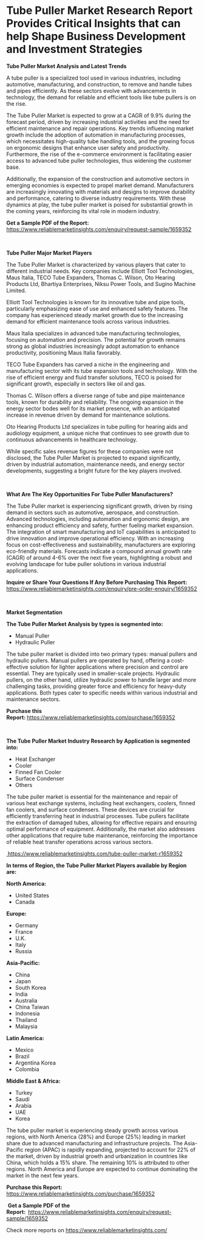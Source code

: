<p><h1>Tube Puller Market Research Report Provides Critical Insights that can help Shape Business Development and Investment Strategies</h1></p><p><strong>Tube Puller Market Analysis and Latest Trends</strong></p>
<p><p>A tube puller is a specialized tool used in various industries, including automotive, manufacturing, and construction, to remove and handle tubes and pipes efficiently. As these sectors evolve with advancements in technology, the demand for reliable and efficient tools like tube pullers is on the rise.</p><p>The Tube Puller Market is expected to grow at a CAGR of 9.9% during the forecast period, driven by increasing industrial activities and the need for efficient maintenance and repair operations. Key trends influencing market growth include the adoption of automation in manufacturing processes, which necessitates high-quality tube handling tools, and the growing focus on ergonomic designs that enhance user safety and productivity. Furthermore, the rise of the e-commerce environment is facilitating easier access to advanced tube puller technologies, thus widening the customer base.</p><p>Additionally, the expansion of the construction and automotive sectors in emerging economies is expected to propel market demand. Manufacturers are increasingly innovating with materials and designs to improve durability and performance, catering to diverse industry requirements. With these dynamics at play, the tube puller market is poised for substantial growth in the coming years, reinforcing its vital role in modern industry.</p></p>
<p><strong>Get a Sample PDF of the Report:&nbsp;</strong> <a href="https://www.reliablemarketinsights.com/enquiry/request-sample/1659352?utm_campaign=3284&utm_medium=2&utm_source=Github&utm_content=ia&utm_term=08042025&utm_id=tube-puller">https://www.reliablemarketinsights.com/enquiry/request-sample/1659352</a></p>
<p>&nbsp;</p>
<p><strong>Tube Puller Major Market Players</strong></p>
<p><p>The Tube Puller Market is characterized by various players that cater to different industrial needs. Key companies include Elliott Tool Technologies, Maus Italia, TECO Tube Expanders, Thomas C. Wilson, Oto Hearing Products Ltd, Bhartiya Enterprises, Niksu Power Tools, and Sugino Machine Limited.</p><p>Elliott Tool Technologies is known for its innovative tube and pipe tools, particularly emphasizing ease of use and enhanced safety features. The company has experienced steady market growth due to the increasing demand for efficient maintenance tools across various industries.</p><p>Maus Italia specializes in advanced tube manufacturing technologies, focusing on automation and precision. The potential for growth remains strong as global industries increasingly adopt automation to enhance productivity, positioning Maus Italia favorably.</p><p>TECO Tube Expanders has carved a niche in the engineering and manufacturing sector with its tube expansion tools and technology. With the rise of efficient energy and fluid transfer solutions, TECO is poised for significant growth, especially in sectors like oil and gas.</p><p>Thomas C. Wilson offers a diverse range of tube and pipe maintenance tools, known for durability and reliability. The ongoing expansion in the energy sector bodes well for its market presence, with an anticipated increase in revenue driven by demand for maintenance solutions.</p><p>Oto Hearing Products Ltd specializes in tube pulling for hearing aids and audiology equipment, a unique niche that continues to see growth due to continuous advancements in healthcare technology.</p><p>While specific sales revenue figures for these companies were not disclosed, the Tube Puller Market is projected to expand significantly, driven by industrial automation, maintenance needs, and energy sector developments, suggesting a bright future for the key players involved.</p></p>
<p>&nbsp;</p>
<p><strong>What Are The Key Opportunities For Tube Puller Manufacturers?</strong></p>
<p><p>The Tube Puller market is experiencing significant growth, driven by rising demand in sectors such as automotive, aerospace, and construction. Advanced technologies, including automation and ergonomic design, are enhancing product efficiency and safety, further fueling market expansion. The integration of smart manufacturing and IoT capabilities is anticipated to drive innovation and improve operational efficiency. With an increasing focus on cost-effectiveness and sustainability, manufacturers are exploring eco-friendly materials. Forecasts indicate a compound annual growth rate (CAGR) of around 4-6% over the next five years, highlighting a robust and evolving landscape for tube puller solutions in various industrial applications.</p></p>
<p><strong>Inquire or Share Your Questions If Any Before Purchasing This Report:</strong> <a href="https://www.reliablemarketinsights.com/enquiry/pre-order-enquiry/1659352?utm_campaign=3284&utm_medium=2&utm_source=Github&utm_content=ia&utm_term=08042025&utm_id=tube-puller">https://www.reliablemarketinsights.com/enquiry/pre-order-enquiry/1659352</a></p>
<p>&nbsp;</p>
<p><strong>Market Segmentation</strong></p>
<p><strong>The Tube Puller Market Analysis by types is segmented into:</strong></p>
<p><ul><li>Manual Puller</li><li>Hydraulic Puller</li></ul></p>
<p><p>The tube puller market is divided into two primary types: manual pullers and hydraulic pullers. Manual pullers are operated by hand, offering a cost-effective solution for lighter applications where precision and control are essential. They are typically used in smaller-scale projects. Hydraulic pullers, on the other hand, utilize hydraulic power to handle larger and more challenging tasks, providing greater force and efficiency for heavy-duty applications. Both types cater to specific needs within various industrial and maintenance sectors.</p></p>
<p><strong>Purchase this Report:&nbsp;</strong><a href="https://www.reliablemarketinsights.com/purchase/1659352?utm_campaign=3284&utm_medium=2&utm_source=Github&utm_content=ia&utm_term=08042025&utm_id=tube-puller">https://www.reliablemarketinsights.com/purchase/1659352</a></p>
<p>&nbsp;</p>
<p><strong>The Tube Puller Market Industry Research by Application is segmented into:</strong></p>
<p><ul><li>Heat Exchanger</li><li>Cooler</li><li>Finned Fan Cooler</li><li>Surface Condenser</li><li>Others</li></ul></p>
<p><p>The tube puller market is essential for the maintenance and repair of various heat exchange systems, including heat exchangers, coolers, finned fan coolers, and surface condensers. These devices are crucial for efficiently transferring heat in industrial processes. Tube pullers facilitate the extraction of damaged tubes, allowing for effective repairs and ensuring optimal performance of equipment. Additionally, the market also addresses other applications that require tube maintenance, reinforcing the importance of reliable heat transfer operations across various sectors.</p></p>
<p><a href="https://www.reliablemarketinsights.com/tube-puller-market-r1659352?utm_campaign=3284&utm_medium=2&utm_source=Github&utm_content=ia&utm_term=08042025&utm_id=tube-puller">&nbsp;https://www.reliablemarketinsights.com/tube-puller-market-r1659352</a></p>
<p><strong>In terms of Region, the Tube Puller Market Players available by Region are:</strong></p>
<p>
    <p> <strong> North America: </strong>
        <ul>
            <li>United States</li>
            <li>Canada</li>
        </ul>
        </p> 
    <p> <strong> Europe: </strong>
        <ul>
            <li>Germany</li>
            <li>France</li>
            <li>U.K.</li>
            <li>Italy</li>
            <li>Russia</li>
        </ul>
        </p> 
    <p> <strong> Asia-Pacific: </strong>
        <ul>
            <li>China</li>
            <li>Japan</li>
            <li>South Korea</li>
            <li>India</li>
            <li>Australia</li>
            <li>China Taiwan</li>
            <li>Indonesia</li>
            <li>Thailand</li>
            <li>Malaysia</li>
        </ul>
        </p> 
    <p> <strong> Latin America: </strong>
        <ul>
            <li>Mexico</li>
            <li>Brazil</li>
            <li>Argentina Korea</li>
            <li>Colombia</li>
        </ul>
        </p> 
    <p> <strong> Middle East & Africa: </strong>
        <ul>
            <li>Turkey</li>
            <li>Saudi</li>
            <li>Arabia</li>
            <li>UAE</li>
            <li>Korea</li>
        </ul>
    </p>
    </p>
<p><p>The tube puller market is experiencing steady growth across various regions, with North America (28%) and Europe (25%) leading in market share due to advanced manufacturing and infrastructure projects. The Asia-Pacific region (APAC) is rapidly expanding, projected to account for 22% of the market, driven by industrial growth and urbanization in countries like China, which holds a 15% share. The remaining 10% is attributed to other regions. North America and Europe are expected to continue dominating the market in the next few years.</p></p>
<p><strong>Purchase this Report: </strong><a href="https://www.reliablemarketinsights.com/purchase/1659352?utm_campaign=3284&utm_medium=2&utm_source=Github&utm_content=ia&utm_term=08042025&utm_id=tube-puller">https://www.reliablemarketinsights.com/purchase/1659352</a></p>
<p>&nbsp;<strong>Get a Sample PDF of the Report:&nbsp;&nbsp;</strong><a href="https://www.reliablemarketinsights.com/enquiry/request-sample/1659352?utm_campaign=3284&utm_medium=2&utm_source=Github&utm_content=ia&utm_term=08042025&utm_id=tube-puller">https://www.reliablemarketinsights.com/enquiry/request-sample/1659352</a></p>
<p><strong></strong></p>
<p>Check more reports on <a href="https://www.reliablemarketinsights.com/?utm_campaign=3284&utm_medium=2&utm_source=Github&utm_content=ia&utm_term=08042025&utm_id=tube-puller">https://www.reliablemarketinsights.com/</a></p>